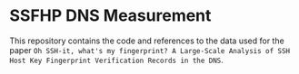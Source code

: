 SSFHP DNS Measurement
====================

This repository contains the code and references to the data used for the paper `Oh SSH-it, what's my fingerprint? A Large-Scale Analysis of SSH Host Key Fingerprint Verification Records in the DNS`.